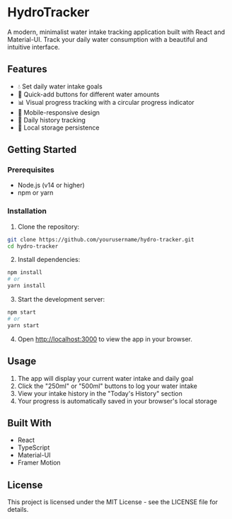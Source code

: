 # HydroTracker

A modern, minimalist water intake tracking application built with React and Material-UI. Track your daily water consumption with a beautiful and intuitive interface.

## Features

- 💧 Set daily water intake goals
- 🚰 Quick-add buttons for different water amounts
- 📊 Visual progress tracking with a circular progress indicator
- 📱 Mobile-responsive design
- 📝 Daily history tracking
- 💾 Local storage persistence

## Getting Started

### Prerequisites

- Node.js (v14 or higher)
- npm or yarn

### Installation

1. Clone the repository:
```bash
git clone https://github.com/yourusername/hydro-tracker.git
cd hydro-tracker
```

2. Install dependencies:
```bash
npm install
# or
yarn install
```

3. Start the development server:
```bash
npm start
# or
yarn start
```

4. Open [http://localhost:3000](http://localhost:3000) to view the app in your browser.

## Usage

1. The app will display your current water intake and daily goal
2. Click the "250ml" or "500ml" buttons to log your water intake
3. View your intake history in the "Today's History" section
4. Your progress is automatically saved in your browser's local storage

## Built With

- React
- TypeScript
- Material-UI
- Framer Motion

## License

This project is licensed under the MIT License - see the LICENSE file for details. 